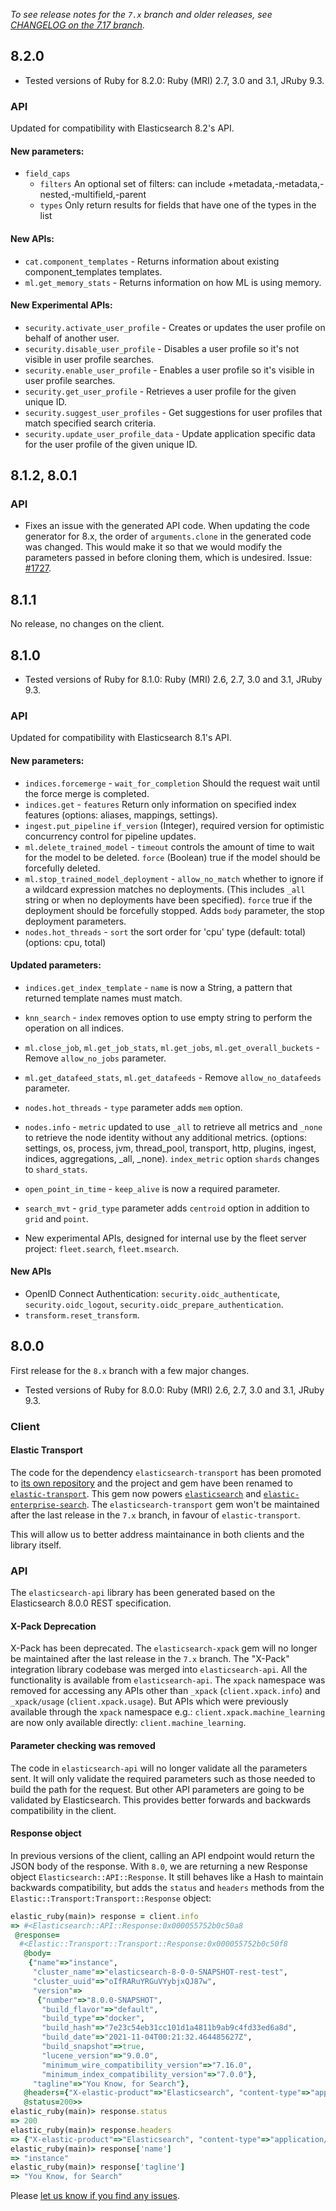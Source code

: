 *To see release notes for the `7.x` branch and older releases, see [CHANGELOG on the 7.17 branch](https://github.com/elastic/elasticsearch-ruby/blob/7.17/CHANGELOG.md).*

## 8.2.0

- Tested versions of Ruby for 8.2.0: Ruby (MRI) 2.7, 3.0 and 3.1, JRuby 9.3.

### API

Updated for compatibility with Elasticsearch 8.2's API.

#### New parameters:

* `field_caps`
  - `filters` An optional set of filters: can include +metadata,-metadata,-nested,-multifield,-parent
  - `types` Only return results for fields that have one of the types in the list

#### New APIs:

- `cat.component_templates` - Returns information about existing component_templates templates.
- `ml.get_memory_stats` - Returns information on how ML is using memory.

#### New Experimental APIs:

- `security.activate_user_profile` - Creates or updates the user profile on behalf of another user.
- `security.disable_user_profile` -  Disables a user profile so it's not visible in user profile searches.
- `security.enable_user_profile` -  Enables a user profile so it's visible in user profile searches.
- `security.get_user_profile` -  Retrieves a user profile for the given unique ID.
- `security.suggest_user_profiles` - Get suggestions for user profiles that match specified search criteria.
- `security.update_user_profile_data` - Update application specific data for the user profile of the given unique ID.

## 8.1.2, 8.0.1

### API

- Fixes an issue with the generated API code. When updating the code generator for 8.x, the order of `arguments.clone` in the generated code was changed. This would make it so that we would modify the parameters passed in before cloning them, which is undesired. Issue: [#1727](https://github.com/elastic/elasticsearch-ruby/issues/1727).

## 8.1.1

No release, no changes on the client.

## 8.1.0

- Tested versions of Ruby for 8.1.0: Ruby (MRI) 2.6, 2.7, 3.0 and 3.1, JRuby 9.3.

### API

Updated for compatibility with Elasticsearch 8.1's API.

#### New parameters:
- `indices.forcemerge` - `wait_for_completion` Should the request wait until the force merge is completed.
- `indices.get` - `features` Return only information on specified index features (options: aliases, mappings, settings).
- `ingest.put_pipeline` `if_version` (Integer), required version for optimistic concurrency control for pipeline updates.
- `ml.delete_trained_model` - `timeout` controls the amount of time to wait for the model to be deleted. `force` (Boolean) true if the model should be forcefully deleted.
- `ml.stop_trained_model_deployment` -  `allow_no_match` whether to ignore if a wildcard expression matches no deployments. (This includes `_all` string or when no deployments have been specified). `force` true if the deployment should be forcefully stopped. Adds `body` parameter, the stop deployment parameters.
- `nodes.hot_threads` - `sort` the sort order for 'cpu' type (default: total) (options: cpu, total)

#### Updated parameters:
- `indices.get_index_template` - `name` is now a String, a pattern that returned template names must match.
- `knn_search` - `index` removes option to use empty string to perform the operation on all indices.
- `ml.close_job`, `ml.get_job_stats`, `ml.get_jobs`, `ml.get_overall_buckets` - Remove `allow_no_jobs` parameter.
- `ml.get_datafeed_stats`, `ml.get_datafeeds` - Remove `allow_no_datafeeds` parameter.
- `nodes.hot_threads` - `type` parameter adds `mem` option.
- `nodes.info` - `metric` updated to use `_all` to retrieve all metrics and `_none` to retrieve the node identity without any additional metrics. (options: settings, os, process, jvm, thread_pool, transport, http, plugins, ingest, indices, aggregations, _all, _none). `index_metric` option `shards` changes to `shard_stats`.
- `open_point_in_time` - `keep_alive` is now a required parameter.
- `search_mvt` - `grid_type` parameter adds `centroid` option in addition to `grid` and `point`.

- New experimental APIs, designed for internal use by the fleet server project: `fleet.search`, `fleet.msearch`.

#### New APIs
- OpenID Connect Authentication: `security.oidc_authenticate`, `security.oidc_logout`, `security.oidc_prepare_authentication`.
- `transform.reset_transform`.


## 8.0.0

First release for the `8.x` branch with a few major changes.

- Tested versions of Ruby for 8.0.0: Ruby (MRI) 2.6, 2.7, 3.0 and 3.1, JRuby 9.3.

### Client

#### Elastic Transport

The code for the dependency `elasticsearch-transport` has been promoted to [its own repository](https://github.com/elastic/elastic-transport-ruby/) and the project and gem have been renamed to [`elastic-transport`](https://rubygems.org/gems/elastic-transport). This gem now powers [`elasticsearch`](https://rubygems.org/gems/elasticsearch) and [`elastic-enterprise-search`](https://rubygems.org/gems/elastic-enterprise-search). The `elasticsearch-transport` gem won't be maintained after the last release in the `7.x` branch, in favour of `elastic-transport`.

This will allow us to better address maintainance in both clients and the library itself.

### API

The `elasticsearch-api` library has been generated based on the Elasticsearch 8.0.0 REST specification.

#### X-Pack Deprecation

X-Pack has been deprecated. The `elasticsearch-xpack` gem will no longer be maintained after the last release in the `7.x` branch. The "X-Pack" integration library codebase was merged into `elasticsearch-api`. All the functionality is available from `elasticsearch-api`. The `xpack` namespace was removed for accessing any APIs other than `_xpack` (`client.xpack.info`) and `_xpack/usage` (`client.xpack.usage`). But APIs which were previously available through the `xpack` namespace e.g.: `client.xpack.machine_learning` are now only available directly: `client.machine_learning`.

#### Parameter checking was removed

The code in `elasticsearch-api` will no longer validate all the parameters sent. It will only validate the required parameters such as those needed to build the path for the request. But other API parameters are going to be validated by Elasticsearch. This provides better forwards and backwards compatibility in the client.

#### Response object

In previous versions of the client, calling an API endpoint would return the JSON body of the response. With `8.0`, we are returning a new Response object `Elasticsearch::API::Response`. It still behaves like a Hash to maintain backwards compatibility, but adds the `status` and `headers` methods from the `Elastic::Transport:Transport::Response` object:

```ruby
elastic_ruby(main)> response = client.info
=> #<Elasticsearch::API::Response:0x000055752b0c50a8
 @response=
  #<Elastic::Transport::Transport::Response:0x000055752b0c50f8
   @body=
    {"name"=>"instance",
     "cluster_name"=>"elasticsearch-8-0-0-SNAPSHOT-rest-test",
     "cluster_uuid"=>"oIfRARuYRGuVYybjxQJ87w",
     "version"=>
      {"number"=>"8.0.0-SNAPSHOT",
       "build_flavor"=>"default",
       "build_type"=>"docker",
       "build_hash"=>"7e23c54eb31cc101d1a4811b9ab9c4fd33ed6a8d",
       "build_date"=>"2021-11-04T00:21:32.464485627Z",
       "build_snapshot"=>true,
       "lucene_version"=>"9.0.0",
       "minimum_wire_compatibility_version"=>"7.16.0",
       "minimum_index_compatibility_version"=>"7.0.0"},
     "tagline"=>"You Know, for Search"},
   @headers={"X-elastic-product"=>"Elasticsearch", "content-type"=>"application/json", "content-length"=>"567"},
   @status=200>>
elastic_ruby(main)> response.status
=> 200
elastic_ruby(main)> response.headers
=> {"X-elastic-product"=>"Elasticsearch", "content-type"=>"application/json", "content-length"=>"567"}
elastic_ruby(main)> response['name']
=> "instance"
elastic_ruby(main)> response['tagline']
=> "You Know, for Search"
```

Please [let us know if you find any issues](https://github.com/elastic/elasticsearch-ruby/issues).
